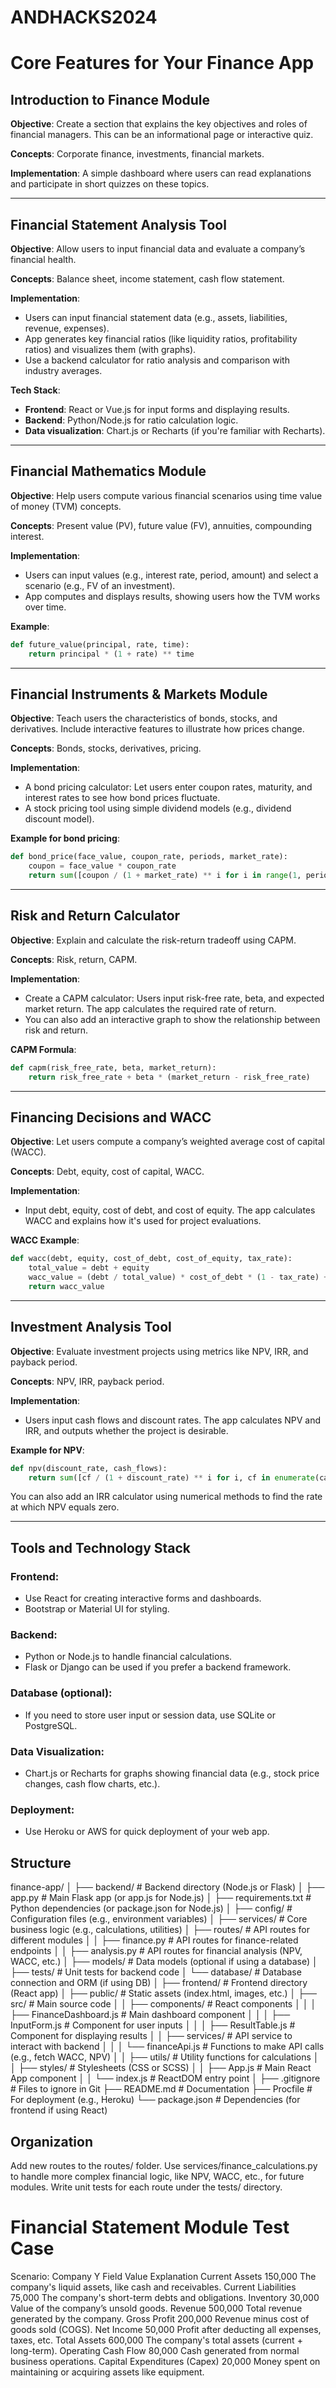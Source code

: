 # ANDHACKS2024

# Core Features for Your Finance App

## Introduction to Finance Module

**Objective**: Create a section that explains the key objectives and roles of financial managers. This can be an informational page or interactive quiz.

**Concepts**: Corporate finance, investments, financial markets.

**Implementation**: A simple dashboard where users can read explanations and participate in short quizzes on these topics.

---

## Financial Statement Analysis Tool

**Objective**: Allow users to input financial data and evaluate a company’s financial health.

**Concepts**: Balance sheet, income statement, cash flow statement.

**Implementation**:
- Users can input financial statement data (e.g., assets, liabilities, revenue, expenses).
- App generates key financial ratios (like liquidity ratios, profitability ratios) and visualizes them (with graphs).
- Use a backend calculator for ratio analysis and comparison with industry averages.

**Tech Stack**:
- **Frontend**: React or Vue.js for input forms and displaying results.
- **Backend**: Python/Node.js for ratio calculation logic.
- **Data visualization**: Chart.js or Recharts (if you're familiar with Recharts).

---

## Financial Mathematics Module

**Objective**: Help users compute various financial scenarios using time value of money (TVM) concepts.

**Concepts**: Present value (PV), future value (FV), annuities, compounding interest.

**Implementation**:
- Users can input values (e.g., interest rate, period, amount) and select a scenario (e.g., FV of an investment).
- App computes and displays results, showing users how the TVM works over time.

**Example**:

```python
def future_value(principal, rate, time):
    return principal * (1 + rate) ** time
```

---

## Financial Instruments & Markets Module

**Objective**: Teach users the characteristics of bonds, stocks, and derivatives. Include interactive features to illustrate how prices change.

**Concepts**: Bonds, stocks, derivatives, pricing.

**Implementation**:
- A bond pricing calculator: Let users enter coupon rates, maturity, and interest rates to see how bond prices fluctuate.
- A stock pricing tool using simple dividend models (e.g., dividend discount model).

**Example for bond pricing**:

```python
def bond_price(face_value, coupon_rate, periods, market_rate):
    coupon = face_value * coupon_rate
    return sum([coupon / (1 + market_rate) ** i for i in range(1, periods + 1)]) + face_value / (1 + market_rate) ** periods
```

---

## Risk and Return Calculator

**Objective**: Explain and calculate the risk-return tradeoff using CAPM.

**Concepts**: Risk, return, CAPM.

**Implementation**:
- Create a CAPM calculator: Users input risk-free rate, beta, and expected market return. The app calculates the required rate of return.
- You can also add an interactive graph to show the relationship between risk and return.

**CAPM Formula**:

```python
def capm(risk_free_rate, beta, market_return):
    return risk_free_rate + beta * (market_return - risk_free_rate)
```

---

## Financing Decisions and WACC

**Objective**: Let users compute a company’s weighted average cost of capital (WACC).

**Concepts**: Debt, equity, cost of capital, WACC.

**Implementation**:
- Input debt, equity, cost of debt, and cost of equity. The app calculates WACC and explains how it's used for project evaluations.

**WACC Example**:

```python
def wacc(debt, equity, cost_of_debt, cost_of_equity, tax_rate):
    total_value = debt + equity
    wacc_value = (debt / total_value) * cost_of_debt * (1 - tax_rate) + (equity / total_value) * cost_of_equity
    return wacc_value
```

---

## Investment Analysis Tool

**Objective**: Evaluate investment projects using metrics like NPV, IRR, and payback period.

**Concepts**: NPV, IRR, payback period.

**Implementation**:
- Users input cash flows and discount rates. The app calculates NPV and IRR, and outputs whether the project is desirable.

**Example for NPV**:

```python
def npv(discount_rate, cash_flows):
    return sum([cf / (1 + discount_rate) ** i for i, cf in enumerate(cash_flows)])
```

You can also add an IRR calculator using numerical methods to find the rate at which NPV equals zero.

---

## Tools and Technology Stack

### Frontend:
- Use React for creating interactive forms and dashboards.
- Bootstrap or Material UI for styling.

### Backend:
- Python or Node.js to handle financial calculations.
- Flask or Django can be used if you prefer a backend framework.

### Database (optional):
- If you need to store user input or session data, use SQLite or PostgreSQL.

### Data Visualization:
- Chart.js or Recharts for graphs showing financial data (e.g., stock price changes, cash flow charts, etc.).

### Deployment:
- Use Heroku or AWS for quick deployment of your web app.

## Structure
finance-app/
│
├── backend/                   # Backend directory (Node.js or Flask)
│   ├── app.py                 # Main Flask app (or app.js for Node.js)
│   ├── requirements.txt       # Python dependencies (or package.json for Node.js)
│   ├── config/                # Configuration files (e.g., environment variables)
│   ├── services/              # Core business logic (e.g., calculations, utilities)
│   ├── routes/                # API routes for different modules
│   │   ├── finance.py         # API routes for finance-related endpoints
│   │   ├── analysis.py        # API routes for financial analysis (NPV, WACC, etc.)
│   ├── models/                # Data models (optional if using a database)
│   ├── tests/                 # Unit tests for backend code
│   └── database/              # Database connection and ORM (if using DB)
│
├── frontend/                  # Frontend directory (React app)
│   ├── public/                # Static assets (index.html, images, etc.)
│   ├── src/                   # Main source code
│   │   ├── components/        # React components
│   │   │   ├── FinanceDashboard.js  # Main dashboard component
│   │   │   ├── InputForm.js   # Component for user inputs
│   │   │   ├── ResultTable.js # Component for displaying results
│   │   ├── services/          # API service to interact with backend
│   │   │   └── financeApi.js  # Functions to make API calls (e.g., fetch WACC, NPV)
│   │   ├── utils/             # Utility functions for calculations
│   │   ├── styles/            # Stylesheets (CSS or SCSS)
│   │   ├── App.js             # Main React App component
│   │   └── index.js           # ReactDOM entry point
│
├── .gitignore                 # Files to ignore in Git
├── README.md                  # Documentation
├── Procfile                   # For deployment (e.g., Heroku)
└── package.json               # Dependencies (for frontend if using React)

## Organization
Add new routes to the routes/ folder.
Use services/finance_calculations.py to handle more complex financial logic, like NPV, WACC, etc., for future modules.
Write unit tests for each route under the tests/ directory.

# Financial Statement Module Test Case
Scenario: Company Y
Field	Value	Explanation
Current Assets	150,000	The company's liquid assets, like cash and receivables.
Current Liabilities	75,000	The company's short-term debts and obligations.
Inventory	30,000	Value of the company’s unsold goods.
Revenue	500,000	Total revenue generated by the company.
Gross Profit	200,000	Revenue minus cost of goods sold (COGS).
Net Income	50,000	Profit after deducting all expenses, taxes, etc.
Total Assets	600,000	The company's total assets (current + long-term).
Operating Cash Flow	80,000	Cash generated from normal business operations.
Capital Expenditures (Capex)	20,000	Money spent on maintaining or acquiring assets like equipment.  